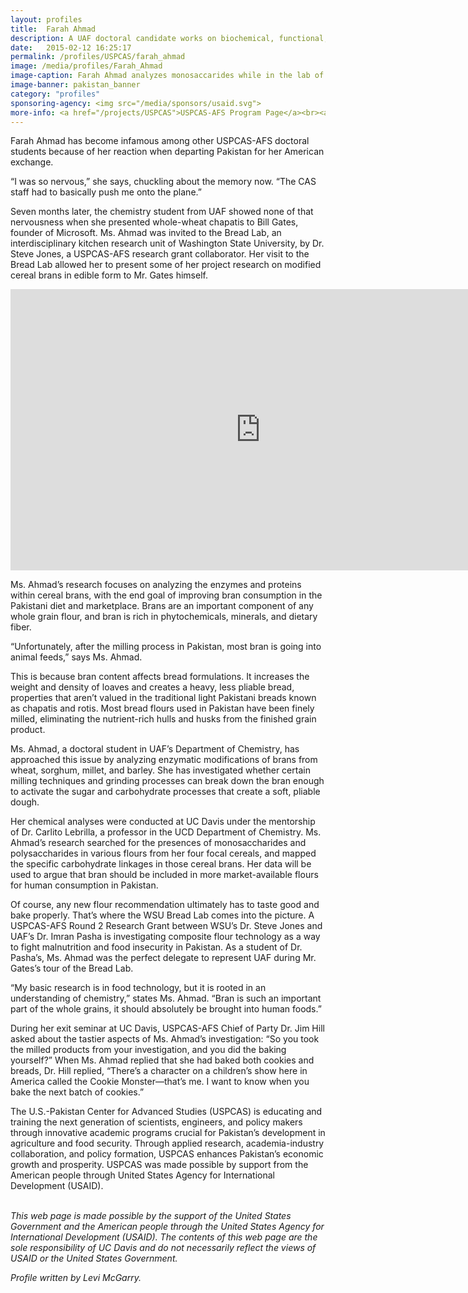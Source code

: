```yaml
---
layout: profiles
title:  Farah Ahmad
description: A UAF doctoral candidate works on biochemical, functional, and end-use perspectives of modified cereal brans.
date:   2015-02-12 16:25:17
permalink: /profiles/USPCAS/farah_ahmad
image: /media/profiles/Farah_Ahmad
image-caption: Farah Ahmad analyzes monosaccarides while in the lab of Dr. Carlito Lebrilla.
image-banner: pakistan_banner
category: "profiles"
sponsoring-agency: <img src="/media/sponsors/usaid.svg">
more-info: <a href="/projects/USPCAS">USPCAS-AFS Program Page</a><br><a href="https://www.gatesnotes.com/Development/Bread-Lab">GatesNotes-The Bread Lab in My Backyard</a><br>
---
```

Farah Ahmad has become infamous among other USPCAS-AFS doctoral students because of her reaction when departing Pakistan for her American exchange. <br>

“I was so nervous,” she says, chuckling about the memory now. “The CAS staff had to basically push me onto the plane.”<br>

Seven months later, the chemistry student from UAF showed none of that nervousness when she presented whole-wheat chapatis to Bill Gates, founder of Microsoft. Ms. Ahmad was invited to the Bread Lab, an interdisciplinary kitchen research unit of Washington State University, by Dr. Steve Jones, a USPCAS-AFS research grant collaborator.  Her visit to the Bread Lab allowed her to present some of her project research on modified cereal brans in edible form to Mr. Gates himself. <br>

<iframe width="800" height="450" src="https://www.youtube.com/embed/mbhXJLCdXaU" frameborder="0" allowfullscreen></iframe>


Ms. Ahmad’s research focuses on analyzing the enzymes and proteins within cereal brans, with the end goal of improving bran consumption in the Pakistani diet and marketplace. Brans are an important component of any whole grain flour, and bran is rich in phytochemicals, minerals, and dietary fiber. <br>

“Unfortunately, after the milling process in Pakistan, most bran is going into animal feeds,” says Ms. Ahmad. <br>

This is because bran content affects bread formulations. It increases the weight and density of loaves and creates a heavy, less pliable bread, properties that aren’t valued in the traditional light Pakistani breads known as chapatis and rotis. Most bread flours used in Pakistan have been finely milled, eliminating the nutrient-rich hulls and husks from the finished grain product. <br>

Ms. Ahmad, a doctoral student in UAF’s Department of Chemistry, has approached this issue by analyzing enzymatic modifications of brans from wheat, sorghum, millet, and barley. She has investigated whether certain milling techniques and grinding processes can break down the bran enough to activate the sugar and carbohydrate processes that create a soft, pliable dough. <br>

Her chemical analyses were conducted at UC Davis under the mentorship of Dr. Carlito Lebrilla, a professor in the UCD Department of Chemistry. Ms. Ahmad’s research searched for the presences of monosaccharides and polysaccharides in various flours from her four focal cereals, and mapped the specific carbohydrate linkages in those cereal brans. Her data will be used to argue that bran should be included in more market-available flours for human consumption in Pakistan. <br>

Of course, any new flour recommendation ultimately has to taste good and bake properly. That’s where the WSU Bread Lab comes into the picture. A USPCAS-AFS Round 2 Research Grant between WSU’s Dr. Steve Jones and UAF’s Dr. Imran Pasha is investigating composite flour technology as a way to fight malnutrition and food insecurity in Pakistan. As a student of Dr. Pasha’s, Ms. Ahmad was the perfect delegate to represent UAF during Mr. Gates’s tour of the Bread Lab.<br>

“My basic research is in food technology, but it is rooted in an understanding of chemistry,” states Ms. Ahmad. “Bran is such an important part of the whole grains, it should absolutely be brought into human foods.”<br>

During her exit seminar at UC Davis, USPCAS-AFS Chief of Party Dr. Jim Hill asked about the tastier aspects of Ms. Ahmad’s investigation: “So you took the milled products from your investigation, and you did the baking yourself?” When Ms. Ahmad replied that she had baked both cookies and breads, Dr. Hill replied, “There’s a character on a children’s show here in America called the Cookie Monster—that’s me. I want to know when you bake the next batch of cookies.”<br>


The U.S.-Pakistan Center for Advanced Studies (USPCAS) is educating and training the next generation of scientists, engineers, and policy makers through innovative academic programs crucial for Pakistan’s development in agriculture and food security. Through applied research, academia-industry collaboration, and policy formation, USPCAS enhances Pakistan’s economic growth and prosperity. USPCAS was made possible by support from the American people through United States Agency for International Development (USAID). <br>
<br>

<i>This web page is made possible by the support of the United States Government and the American people through the United States Agency for International Development (USAID). The contents of this web page are the sole responsibility of UC Davis and do not necessarily reflect the views of USAID or the United States Government.</i><br>

<p><i>Profile written by Levi McGarry.</i></p>
